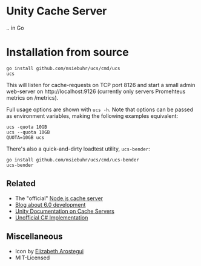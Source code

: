 Unity Cache Server
==================

.. in Go

Installation from source
========================

    go install github.com/msiebuhr/ucs/cmd/ucs
    ucs

This will listen for cache-requests on TCP port 8126 and start a small
admin web-server on http://localhost:9126 (currently only servers Promehteus
metrics on /metrics).

Full usage options are shown with `ucs -h`. Note that options can be passed as
environment variables, making the following examples equivalent:

    ucs -quota 10GB
    ucs --quota 10GB
    QUOTA=10GB ucs

There's also a quick-and-dirty loadtest utility, `ucs-bender`:

    go install github.com/msiebuhr/ucs/cmd/ucs-bender
    ucs-bender


Related
-------

 * The "official" [Node.js cache server](https://github.com/Unity-Technologies/unity-cache-server)
 * [Blog about 6.0 development](https://blogs.unity3d.com/2018/03/20/cache-server-6-0-release-and-retrospective-optimizing-import/)
 * [Unity Documentation on Cache Servers](https://docs.unity3d.com/Manual/CacheServer.html)
 * [Unofficial C# Implementation](https://github.com/Avatarchik/UnityCachePlusPlus)

Miscellaneous
-------------

 * Icon by [Elizabeth Arostegui ](https://www.iconfinder.com/icons/998676/challenge_game_puzzle_rubik_icon)
 * MIT-Licensed
